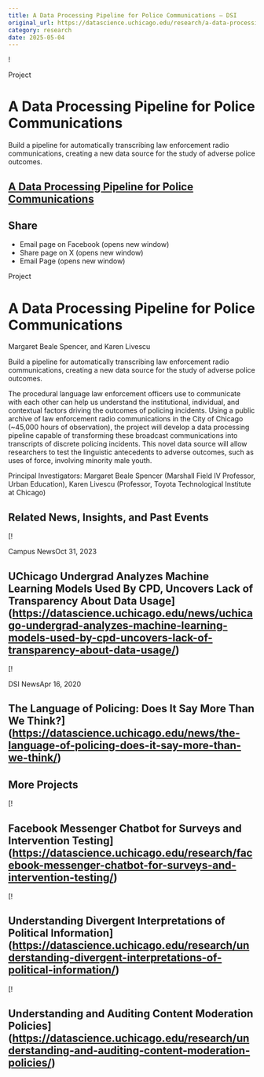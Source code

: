 ```yaml
---
title: A Data Processing Pipeline for Police Communications – DSI
original_url: https://datascience.uchicago.edu/research/a-data-processing-pipeline-for-police-communications
category: research
date: 2025-05-04
---
```


!

Project

# A Data Processing Pipeline for Police Communications

Build a pipeline for automatically transcribing law enforcement radio communications, creating a new data source for the study of adverse police outcomes.

## [A Data Processing Pipeline for Police Communications](https://datascience.uchicago.edu/research/a-data-processing-pipeline-for-police-communications/)

## Share

* Email page on Facebook (opens new window)
* Share page on X (opens new window)
* Email Page (opens new window)

<!-- Table-like structure detected -->

Project

# A Data Processing Pipeline for Police Communications

Margaret Beale Spencer, and Karen Livescu

Build a pipeline for automatically transcribing law enforcement radio communications, creating a new data source for the study of adverse police outcomes.

The procedural language law enforcement officers use to communicate with each other can help us understand the institutional, individual, and contextual factors driving the outcomes of policing incidents. Using a public archive of law enforcement radio communications in the City of Chicago (~45,000 hours of observation), the project will develop a data processing pipeline capable of transforming these broadcast communications into transcripts of discrete policing incidents. This novel data source will allow researchers to test the linguistic antecedents to adverse outcomes, such as uses of force, involving minority male youth.

Principal Investigators: Margaret Beale Spencer (Marshall Field IV Professor, Urban Education), Karen Livescu (Professor, Toyota Technological Institute at Chicago)

## Related News, Insights, and Past Events

<!-- Table-like structure detected -->

[!

Campus NewsOct 31, 2023

## UChicago Undergrad Analyzes Machine Learning Models Used By CPD, Uncovers Lack of Transparency About Data Usage](https://datascience.uchicago.edu/news/uchicago-undergrad-analyzes-machine-learning-models-used-by-cpd-uncovers-lack-of-transparency-about-data-usage/)
[!

DSI NewsApr 16, 2020

## The Language of Policing: Does It Say More Than We Think?](https://datascience.uchicago.edu/news/the-language-of-policing-does-it-say-more-than-we-think/)

## More Projects

[! 

## Facebook Messenger Chatbot for Surveys and Intervention Testing](https://datascience.uchicago.edu/research/facebook-messenger-chatbot-for-surveys-and-intervention-testing/)

[! 

## Understanding Divergent Interpretations of Political Information](https://datascience.uchicago.edu/research/understanding-divergent-interpretations-of-political-information/)

[! 

## Understanding and Auditing Content Moderation Policies](https://datascience.uchicago.edu/research/understanding-and-auditing-content-moderation-policies/)